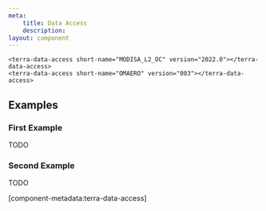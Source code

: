 ```yaml
---
meta:
    title: Data Access
    description:
layout: component
---
```


```html:preview
<terra-data-access short-name="MODISA_L2_OC" version="2022.0"></terra-data-access>
<terra-data-access short-name="OMAERO" version="003"></terra-data-access>

```

## Examples

### First Example

TODO

### Second Example

TODO

[component-metadata:terra-data-access]
